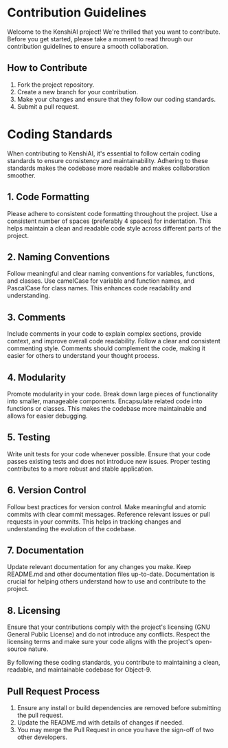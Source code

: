 # Contribution Guidelines

Welcome to the KenshiAI project! We're thrilled that you want to contribute. Before you get started, please take a moment to read through our contribution guidelines to ensure a smooth collaboration.

## How to Contribute

1. Fork the project repository.
2. Create a new branch for your contribution.
3. Make your changes and ensure that they follow our coding standards.
4. Submit a pull request.

# Coding Standards

When contributing to KenshiAI, it's essential to follow certain coding standards to ensure consistency and maintainability. Adhering to these standards makes the codebase more readable and makes collaboration smoother.

## 1. Code Formatting

Please adhere to consistent code formatting throughout the project. Use a consistent number of spaces (preferably 4 spaces) for indentation. This helps maintain a clean and readable code style across different parts of the project.

## 2. Naming Conventions

Follow meaningful and clear naming conventions for variables, functions, and classes. Use camelCase for variable and function names, and PascalCase for class names. This enhances code readability and understanding.

## 3. Comments

Include comments in your code to explain complex sections, provide context, and improve overall code readability. Follow a clear and consistent commenting style. Comments should complement the code, making it easier for others to understand your thought process.

## 4. Modularity

Promote modularity in your code. Break down large pieces of functionality into smaller, manageable components. Encapsulate related code into functions or classes. This makes the codebase more maintainable and allows for easier debugging.

## 5. Testing

Write unit tests for your code whenever possible. Ensure that your code passes existing tests and does not introduce new issues. Proper testing contributes to a more robust and stable application.

## 6. Version Control

Follow best practices for version control. Make meaningful and atomic commits with clear commit messages. Reference relevant issues or pull requests in your commits. This helps in tracking changes and understanding the evolution of the codebase.

## 7. Documentation

Update relevant documentation for any changes you make. Keep README.md and other documentation files up-to-date. Documentation is crucial for helping others understand how to use and contribute to the project.

## 8. Licensing

Ensure that your contributions comply with the project's licensing (GNU General Public License) and do not introduce any conflicts. Respect the licensing terms and make sure your code aligns with the project's open-source nature.

By following these coding standards, you contribute to maintaining a clean, readable, and maintainable codebase for Object-9.

## Pull Request Process

1. Ensure any install or build dependencies are removed before submitting the pull request.
2. Update the README.md with details of changes if needed.
3. You may merge the Pull Request in once you have the sign-off of two other developers.
